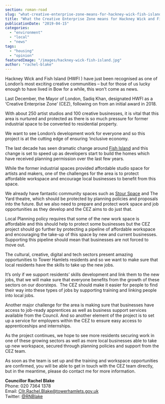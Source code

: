 ```yaml
---
section: roman-road
slug: "what-creative-enterprise-zone-means-for-hackney-wick-fish-island"
title: "What the Creative Enterprise Zone means for Hackney Wick and Fish Island"
publicationDate: "2019-04-15"
categories: 
  - "environment"
  - "local"
  - "news"
tags: 
  - "housing"
  - "opinion"
featuredImage: "/images/hackney-wick-fish-island.jpg"
author: "rachel-blake"
---
```


Hackney Wick and Fish Island (HWFI ) have just been recognised as one of London’s most exciting creative communities – but for those of us lucky enough to have lived in Bow for a while, this won't come as news.

Last December, the Mayor of London, Sadiq Khan, designated HWFI as a ‘Creative Enterprise Zone’ (CEZ), following on from an initial award in 2018.

With about 250 artist studios and 100 creative businesses, it is vital that this area is nurtured and protected as there is so much pressure for former industrial space to be converted to residential property.

We want to see London’s development work for everyone and so this project is at the cutting edge of ensuring ‘inclusive economy.

The last decade has seen dramatic change around [Fish Island](https://romanroadlondon.com/history-fish-island/) and this change is set to speed up as developers start to build the homes which have received planning permission over the last few years.

While the former industrial spaces provided affordable studio space for artists and makers, one of the challenges for the area is to protect affordable workspace and encourage local businesses to benefit from this space. 

We already have fantastic community spaces such as [Stour Space](https://romanroadlondon.com/stour-space-fish-island-celebrates-ten-years/) and The Yard theatre, which should be protected by planning policies and proposals into the future. But we also need to prepare and protect work space and job opportunities as they develop and the CEZ aims to do just that.

Local Planning policy requires that some of the new work space is affordable and this should help to protect some businesses but the CEZ project should go further by protecting a pipeline of affordable workspace and encouraging the take-up of this space by new and current businesses. Supporting this pipeline should mean that businesses are not forced to move out.

The cultural, creative, digital and tech sectors present amazing opportunities to Tower Hamlets residents and so we want to make sure that local residents have the skills to take up the new jobs. 

It’s only if we support residents’ skills development and link them to the new jobs, that we will make sure that everyone benefits from the growth of these sectors on our doorsteps.  The CEZ should make it easier for people to find their way into these types of jobs by supporting training and linking people into local jobs.

Another major challenge for the area is making sure that businesses have access to job-ready apprentices as well as business support services available from the Council. And so another element of the project is to set up a service for employers within the CEZ to ensure easy access to apprenticeships and internships.

As the project continues, we hope to see more residents securing work in one of these growing sectors as well as more local businesses able to take up new workspace, secured through planning policies and support from the CEZ team.

As soon as the team is set up and the training and workspace opportunities are confirmed, you will be able to get in touch with the CEZ team directly, but in the meantime, please do contact me for more information.

**Councillor Rachel Blake**  
Phone: 020 7364 1378  
Email: Cllr.Rachel.Blake@towerhamlets.gov.uk  
Twitter: [@RNBlake](https://twitter.com/RNBlake?ref_src=twsrc%5Egoogle%7Ctwcamp%5Eserp%7Ctwgr%5Eauthor)
